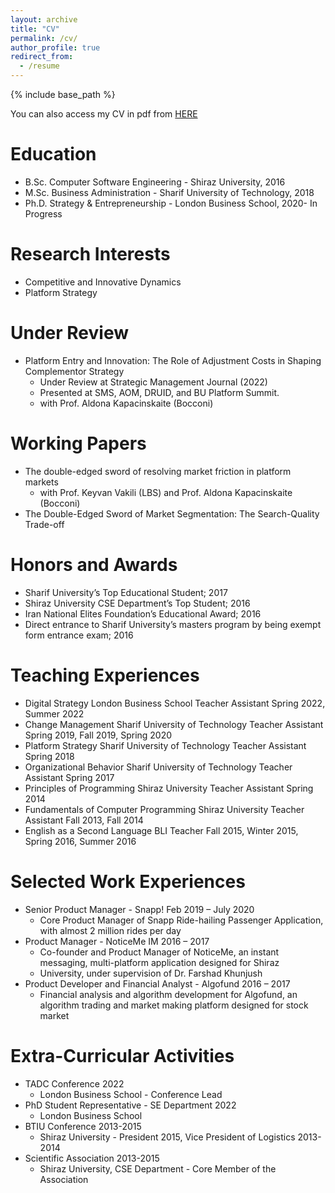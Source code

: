 ```yaml
---
layout: archive
title: "CV"
permalink: /cv/
author_profile: true
redirect_from:
  - /resume
---
```


{% include base_path %}

You can also access my CV in pdf from [HERE](https://amostajabi.github.io/files/resume_nov2022.pdf) 

Education
======
* B.Sc. Computer Software Engineering - Shiraz University, 2016
* M.Sc. Business Administration - Sharif University of Technology, 2018
* Ph.D. Strategy & Entrepreneurship - London Business School, 2020- In Progress

Research Interests
======
* Competitive and Innovative Dynamics
* Platform Strategy

Under Review
======
* Platform Entry and Innovation: The Role of Adjustment Costs in Shaping Complementor Strategy
  * Under Review at Strategic Management Journal (2022)
  * Presented at SMS, AOM, DRUID, and BU Platform Summit.
  * with Prof. Aldona Kapacinskaite (Bocconi)

Working Papers
======
* The double-edged sword of resolving market friction in platform markets
  * with Prof. Keyvan Vakili (LBS) and Prof. Aldona Kapacinskaite (Bocconi)
*  The Double-Edged Sword of Market Segmentation: The Search-Quality Trade-off

Honors and Awards
======
* Sharif University’s Top Educational Student; 2017
* Shiraz University CSE Department’s Top Student; 2016
* Iran National Elites Foundation’s Educational Award; 2016
* Direct entrance to Sharif University’s masters program by being exempt form entrance exam; 2016

Teaching Experiences
======
* Digital Strategy London Business School Teacher Assistant Spring 2022, Summer 2022
* Change Management Sharif University of Technology Teacher Assistant Spring 2019, Fall 2019, Spring 2020
* Platform Strategy Sharif University of Technology Teacher Assistant Spring 2018
* Organizational Behavior Sharif University of Technology Teacher Assistant Spring 2017
* Principles of Programming Shiraz University Teacher Assistant Spring 2014
* Fundamentals of Computer Programming Shiraz University Teacher Assistant Fall 2013, Fall 2014
* English as a Second Language BLI Teacher Fall 2015, Winter 2015, Spring 2016, Summer 2016

Selected Work Experiences
======
* Senior Product Manager - Snapp! Feb 2019 – July 2020
  * Core Product Manager of Snapp Ride-hailing Passenger Application, with almost 2 million rides per day
* Product Manager - NoticeMe IM 2016 – 2017
  * Co-founder and Product Manager of NoticeMe, an instant messaging, multi-platform application designed for Shiraz
  * University, under supervision of Dr. Farshad Khunjush
* Product Developer and Financial Analyst - Algofund 2016 – 2017
  * Financial analysis and algorithm development for Algofund, an algorithm trading and market making platform
  designed for stock market

Extra-Curricular Activities
======
* TADC Conference 2022
  * London Business School - Conference Lead
* PhD Student Representative - SE Department 2022
  * London Business School
* BTIU Conference 2013-2015
  * Shiraz University - President 2015, Vice President of Logistics 2013-2014
* Scientific Association 2013-2015
  * Shiraz University, CSE Department - Core Member of the Association

